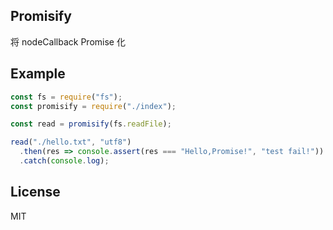 ## Promisify
将 nodeCallback Promise 化

## Example

```js
const fs = require("fs");
const promisify = require("./index");

const read = promisify(fs.readFile);

read("./hello.txt", "utf8")
  .then(res => console.assert(res === "Hello,Promise!", "test fail!"))
  .catch(console.log);
```

## License
MIT